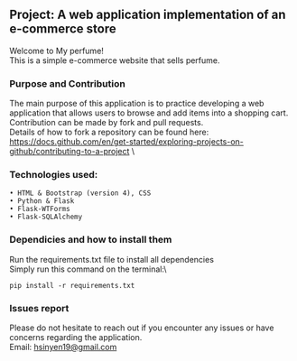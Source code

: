 ## Project: A web application implementation of an e-commerce store
Welcome to My perfume!\
This is a simple e-commerce website that sells perfume.

### Purpose and Contribution
The main purpose of this application is to practice developing a web application that allows users to browse and add items into a shopping cart.\
Contribution can be made by fork and pull requests.\
Details of how to fork a repository can be found here: https://docs.github.com/en/get-started/exploring-projects-on-github/contributing-to-a-project \

### Technologies used:
    • HTML & Bootstrap (version 4), CSS
    • Python & Flask
    • Flask-WTForms
    • Flask-SQLAlchemy

### Dependicies and how to install them
Run the requirements.txt file to install all dependencies\
Simply run this command on the terminal:\
```
pip install -r requirements.txt
```

### Issues report

Please do not hesitate to reach out if you encounter any issues or have concerns regarding the application. \
Email: hsinyen19@gmail.com